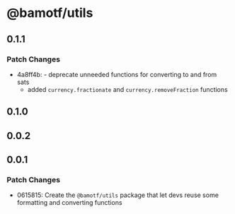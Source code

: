 # @bamotf/utils

## 0.1.1

### Patch Changes

- 4a8ff4b: - deprecate unneeded functions for converting to and from sats
  - added `currency.fractionate` and `currency.removeFraction` functions

## 0.1.0

## 0.0.2

## 0.0.1

### Patch Changes

- 0615815: Create the `@bamotf/utils` package that let devs reuse some
  formatting and converting functions
